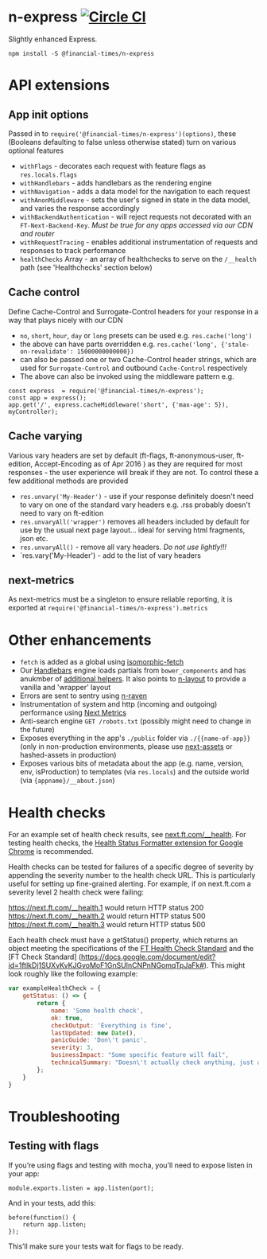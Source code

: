 n-express [![Circle CI](https://circleci.com/gh/Financial-Times/n-express/tree/master.svg?style=svg)](https://circleci.com/gh/Financial-Times/n-express/tree/master)
============

Slightly enhanced Express.

```
npm install -S @financial-times/n-express
```

# API extensions

## App init options
Passed in to `require('@financial-times/n-express')(options)`, these (Booleans defaulting to false unless otherwise stated) turn on various optional features
- `withFlags` - decorates each request with feature flags as `res.locals.flags`
- `withHandlebars` - adds handlebars as the rendering engine
- `withNavigation` - adds a data model for the navigation to each request
- `withAnonMiddleware` - sets the user's signed in state in the data model, and varies the response accordingly
- `withBackendAuthentication` - will reject requests not decorated with an `FT-Next-Backend-Key`. *Must be true for any apps accessed via our CDN and router*
- `withRequestTracing` - enables additional instrumentation of requests and responses to track performance
- `healthChecks` Array - an array of healthchecks to serve on the `/__health` path (see 'Healthchecks' section below)

## Cache control
Define Cache-Control and Surrogate-Control headers for your response in a way that plays nicely with our CDN
- `no`, `short`, `hour`, `day` or `long` presets can be used e.g. `res.cache('long')`
- the above can have parts overridden e.g. `res.cache('long', {'stale-on-revalidate': 15000000000000})`
- can also be passed one or two Cache-Control header strings, which are used for `Surrogate-Control` and outbound `Cache-Control` respectively
- The above can also be invoked using the middleware pattern e.g.
```
const express  = require('@financial-times/n-express');
const app = express();
app.get('/', express.cacheMiddleware('short', {'max-age': 5}), myController);

```


## Cache varying
Various vary headers are set by default (ft-flags, ft-anonymous-user, ft-edition, Accept-Encoding as of Apr 2016 ) as they are required for most responses - the user experience will break if they are not. To control these a few additional methods are provided
- `res.unvary('My-Header')` - use if your response definitely doesn't need to vary on one of the standard vary headers e.g. .rss probably doesn't need to vary on ft-edition
- `res.unvaryAll('wrapper')` removes all headers included by default for use by the usual next page layout... ideal for serving html fragments, json etc.
- `res.unvaryAll()` - remove all vary headers. *Do not use lightly!!!*
- `res.vary('My-Header') - add to the list of vary headers

## next-metrics
As next-metrics must be a singleton to ensure reliable reporting, it is exported at `require('@financial-times/n-express').metrics`

# Other enhancements
- `fetch` is added as a global using [isomorphic-fetch](https://github.com/matthew-andrews/isomorphic-fetch)
- Our [Handlebars](http://handlebarsjs.com/) engine loads partials from `bower_components` and has  anukmber of [additional helpers](https://github.com/Financial-Times/n-handlebars). It also points to [n-layout](https://github.com/Financial-Times/n-layout) to provide a vanilla and 'wrapper' layout
- Errors are sent to sentry using [n-raven](https://github.com/Financial-Times/n-raven)
- Instrumentation of system and http (incoming and outgoing) performance using [Next Metrics](https://github.com/Financial-Times/next-metrics)
- Anti-search engine `GET /robots.txt` (possibly might need to change in the future)
- Exposes everything in the app's `./public` folder via `./{{name-of-app}}` (only in non-production environments, please use [next-assets](https://github.com/Financial-Times/next-assets) or hashed-assets in production)
- Exposes various bits of metadata about the app (e.g. name, version, env, isProduction) to templates (via `res.locals`) and the outside world (via `{appname}/__about.json`)



# Health checks

For an example set of health check results, see [next.ft.com/__health](https://next.ft.com/__health). For testing health checks, the [Health Status Formatter extension for Google Chrome](https://github.com/triblondon/health-status-formatter) is recommended.

Health checks can be tested for failures of a specific degree of severity by appending the severity number to the health check URL. This is particularly useful for setting up fine-grained alerting. For example, if on next.ft.com a severity level 2 health check were failing:

https://next.ft.com/__health.1 would return HTTP status 200
https://next.ft.com/__health.2 would return HTTP status 500
https://next.ft.com/__health.3 would return HTTP status 500

Each health check must have a getStatus() property, which returns an object meeting the specifications of the [FT Health Check Standard](https://docs.google.com/document/d/18hefJjImF5IFp9WvPAm9Iq5_GmWzI9ahlKSzShpQl1s/edit) and the [FT Check Standard] (https://docs.google.com/document/edit?id=1ftlkDj1SUXvKvKJGvoMoF1GnSUInCNPnNGomqTpJaFk#). This might look roughly like the following example:


```js
var exampleHealthCheck = {
	getStatus: () => {
		return {
			name: 'Some health check',
			ok: true,
			checkOutput: 'Everything is fine',
			lastUpdated: new Date(),
			panicGuide: 'Don\'t panic',
			severity: 3,
			businessImpact: "Some specific feature will fail",
			technicalSummary: "Doesn\'t actually check anything, just an example"
		};
	}
}
```

# Troubleshooting

## Testing with flags

If you’re using flags and testing with mocha, you’ll need to expose listen in your app:

```
module.exports.listen = app.listen(port);
```

And in your tests, add this:

```
before(function() {
	return app.listen;
});
```

This’ll make sure your tests wait for flags to be ready.
